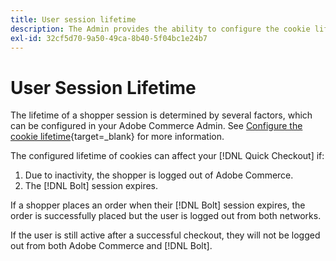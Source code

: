 ```yaml
---
title: User session lifetime
description: The Admin provides the ability to configure the cookie lifetime of your Adobe Commerce user for the [!DNL Quick Checkout] extension.
exl-id: 32cf5d70-9a50-49ca-8b40-5f04bc1e24b7
---
```

# User Session Lifetime

The lifetime of a shopper session is determined by several factors, which can be configured in your Adobe Commerce Admin. See [Configure the cookie lifetime](https://experienceleague.adobe.com/docs/commerce-admin/customers/customer-accounts/configure/customer-online-options.html){target=_blank} for more information.

The configured lifetime of cookies can affect your [!DNL Quick Checkout] if:

1. Due to inactivity, the shopper is logged out of Adobe Commerce.
1. The [!DNL Bolt] session expires.

If a shopper places an order when their [!DNL Bolt] session expires, the order is successfully placed but the user is logged out from both networks.

If the user is still active after a successful checkout, they will not be logged out from both Adobe Commerce and [!DNL Bolt].
